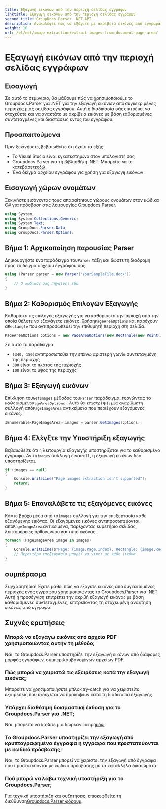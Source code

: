 ```yaml
---
title: Εξαγωγή εικόνων από την περιοχή σελίδας εγγράφων
linktitle: Εξαγωγή εικόνων από την περιοχή σελίδας εγγράφων
second_title: GroupDocs.Parser .NET API
description: Ανακαλύψτε πώς να εξάγετε με ακρίβεια εικόνες από έγγραφα χρησιμοποιώντας το Groupdocs.Parser για .NET. Μάθετε να στοχεύετε συγκεκριμένες περιοχές για ακριβή εξαγωγή εικόνας.
weight: 10
url: /el/net/image-extraction/extract-images-from-document-page-area/
---
```


# Εξαγωγή εικόνων από την περιοχή σελίδας εγγράφων

## Εισαγωγή
Σε αυτό το σεμινάριο, θα μάθουμε πώς να χρησιμοποιούμε το Groupdocs.Parser για .NET για την εξαγωγή εικόνων από συγκεκριμένες περιοχές μιας σελίδας εγγράφου. Αυτή η διαδικασία σάς επιτρέπει να στοχεύετε και να ανακτάτε με ακρίβεια εικόνες με βάση καθορισμένες συντεταγμένες και διαστάσεις εντός του εγγράφου.
## Προαπαιτούμενα
Πριν ξεκινήσετε, βεβαιωθείτε ότι έχετε τα εξής:
- Το Visual Studio είναι εγκατεστημένο στον υπολογιστή σας
-  Groupdocs.Parser για τη βιβλιοθήκη .NET. Μπορείτε να το κατεβάσετε[εδώ](https://releases.groupdocs.com/parser/net/)
- Ένα δείγμα αρχείου εγγράφου για χρήση για εξαγωγή εικόνων
## Εισαγωγή χώρων ονομάτων
Ξεκινήστε εισάγοντας τους απαραίτητους χώρους ονομάτων στον κώδικα C# για πρόσβαση στις λειτουργίες Groupdocs.Parser.
```csharp
using System;
using System.Collections.Generic;
using System.Text;
using GroupDocs.Parser.Data;
using GroupDocs.Parser.Options;
```
## Βήμα 1: Αρχικοποίηση παρουσίας Parser
 Δημιουργήστε ένα παράδειγμα του`Parser` τάξη και δώστε τη διαδρομή προς το δείγμα αρχείου εγγράφου σας.
```csharp
using (Parser parser = new Parser("YourSampleFile.docx"))
{
    // Ο κωδικός σας πηγαίνει εδώ
}
```
## Βήμα 2: Καθορισμός Επιλογών Εξαγωγής
 Καθορίστε τις επιλογές εξαγωγής για να καθορίσετε την περιοχή από την οποία θέλετε να εξαγάγετε εικόνες. Χρήση`PageAreaOptions` και παρέχουν α`Rectangle` που αντιπροσωπεύει την επιθυμητή περιοχή στη σελίδα.
```csharp
PageAreaOptions options = new PageAreaOptions(new Rectangle(new Point(340, 150), new Size(300, 100)));
```
Σε αυτό το παράδειγμα:
- `(340, 150)`αντιπροσωπεύει την επάνω αριστερή γωνία συντεταγμένη της περιοχής
- `300` είναι το πλάτος της περιοχής
- `100` είναι το ύψος της περιοχής
## Βήμα 3: Εξαγωγή εικόνων
 Επίκληση του`GetImages` μέθοδος του`Parser` παράδειγμα, περνώντας το καθορισμένο`PageAreaOptions` . Αυτό θα επιστρέψει μια αναρίθμητη συλλογή από`PageImageArea` αντικείμενα που περιέχουν εξαγόμενες εικόνες.
```csharp
IEnumerable<PageImageArea> images = parser.GetImages(options);
```
## Βήμα 4: Ελέγξτε την Υποστήριξη εξαγωγής
 Βεβαιωθείτε ότι η λειτουργία εξαγωγής υποστηρίζεται για το καθορισμένο έγγραφο. Αν το`images` συλλογή είναι`null`, η εξαγωγή εικόνων δεν υποστηρίζεται.
```csharp
if (images == null)
{
    Console.WriteLine("Page images extraction isn't supported");
    return;
}
```
## Βήμα 5: Επαναλάβετε τις εξαγόμενες εικόνες
 Κάντε βρόχο μέσα από το`images` συλλογή για την επεξεργασία κάθε εξαγόμενης εικόνας. Οι εξαγόμενες εικόνες αντιπροσωπεύονται από`PageImageArea` αντικείμενα, παρέχοντας ευρετήριο σελίδας, λεπτομέρειες ορθογωνίου και τύπο εικόνας.
```csharp
foreach (PageImageArea image in images)
{
    Console.WriteLine($"Page: {image.Page.Index}, Rectangle: {image.Rectangle}, Type: {image.FileType}");
    // Περαιτέρω επεξεργασία μπορεί να γίνει με κάθε εικόνα
}
```
## συμπέρασμα
Συγχαρητήρια! Έχετε μάθει πώς να εξάγετε εικόνες από συγκεκριμένες περιοχές ενός εγγράφου χρησιμοποιώντας το Groupdocs.Parser για .NET. Αυτή η προσέγγιση επιτρέπει την ακριβή εξαγωγή εικόνας με βάση καθορισμένες συντεταγμένες, επιτρέποντας τη στοχευμένη ανάκτηση εικόνας από έγγραφα.

## Συχνές ερωτήσεις
### Μπορώ να εξαγάγω εικόνες από αρχεία PDF χρησιμοποιώντας αυτήν τη μέθοδο;
Ναι, το Groupdocs.Parser υποστηρίζει την εξαγωγή εικόνων από διάφορες μορφές εγγράφων, συμπεριλαμβανομένων αρχείων PDF.
### Πώς μπορώ να χειριστώ τις εξαιρέσεις κατά την εξαγωγή εικόνας;
Μπορείτε να χρησιμοποιήσετε μπλοκ try-catch για να χειριστείτε εξαιρέσεις που ενδέχεται να προκύψουν κατά τη διαδικασία εξαγωγής.
### Υπάρχει διαθέσιμη δοκιμαστική έκδοση για το Groupdocs.Parser για .NET;
 Ναι, μπορείτε να λάβετε μια δωρεάν δοκιμή[εδώ](https://releases.groupdocs.com/).
### Το Groupdocs.Parser υποστηρίζει την εξαγωγή από κρυπτογραφημένα έγγραφα ή έγγραφα που προστατεύονται με κωδικό πρόσβασης;
Ναι, το Groupdocs.Parser μπορεί να χειριστεί την εξαγωγή από έγγραφα που προστατεύονται με κωδικό πρόσβασης με τα κατάλληλα δικαιώματα.
### Πού μπορώ να λάβω τεχνική υποστήριξη για το Groupdocs.Parser;
 Για τεχνική υποστήριξη και συζητήσεις, επισκεφθείτε τη διεύθυνση[Groupdocs.Parser φόρουμ](https://forum.groupdocs.com/c/parser/17).